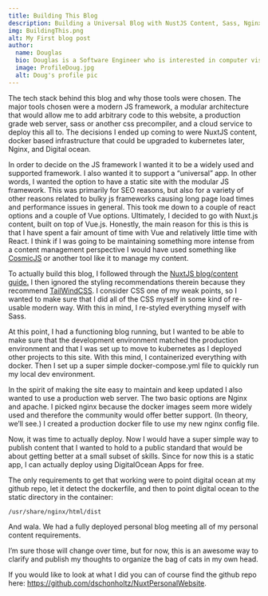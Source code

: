 ```yaml
---
title: Building This Blog
description: Building a Universal Blog with NustJS Content, Sass, Nginx, and Docker
img: BuildingThis.png
alt: My First blog post
author:
  name: Douglas
  bio: Douglas is a Software Engineer who is interested in computer vision and our quest for strong AI. He also is constantly looking for ways to push the envelope of his personal mental and physical fitness.
  image: ProfileDoug.jpg
  alt: Doug's profile pic
---
```


The tech stack behind this blog and why those tools were chosen. The major tools chosen were a modern JS framework, a modular architecture that would allow me to add arbitrary code to this website, a production grade web server, sass or another css precompiler, and a cloud service to deploy this all to. The decisions I ended up coming to were NuxtJS content, docker based infrastructure that could be upgraded to kubernetes later, Nginx, and Digital ocean.

In order to decide on the JS framework I wanted it to be a widely used and supported framework. I also wanted it to support a “universal” app. In other words, I wanted the option to have a static site with the modular JS framework. This was primarily for SEO reasons, but also for a variety of other reasons related to bulky js frameworks causing long page load times and performance issues in general. This took me down to a couple of react options and a couple of Vue options. Ultimately, I decided to go with Nuxt.js content, built on top of Vue.js. Honestly, the main reason for this is this is that I have spent a fair amount of time with Vue and relatively little time with React. I think if I was going to be maintaining something more intense from a content management perspective I would have used something like [CosmicJS](https://www.cosmicjs.com/) or another tool like it to manage my content.

To actually build this blog, I followed through the [NuxtJS blog/content guide.](https://nuxtjs.org/blog/creating-blog-with-nuxt-content/)
I then ignored the styling recommendations therein because they recommend [TailWindCSS](https://tailwindcss.com/). I consider CSS one of my weak points, so I wanted to make sure that I did all of the CSS myself in some kind of re-usable modern way. With this in mind, I re-styled everything myself with Sass.

At this point, I had a functioning blog running, but I wanted to be able to make sure that the development environment matched the production environment and that I was set up to move to kubernetes as I deployed other projects to this site. With this mind, I containerized everything with docker. Then I set up a super simple docker-compose.yml file to quickly run my local dev environment. 

In the spirit of making the site easy to maintain and keep updated I also wanted to use a production web server. The two basic options are Nginx and apache. I picked nginx because the docker images seem more widely used and therefore the community would offer better support. (In theory, we’ll see.) I created a production docker file to use my new nginx config file.

Now, it was time to actually deploy. Now I would have a super simple way to publish content that I wanted to hold to a public standard that would be about getting better at a small subset of skills. Since for now this is a static app, I can actually deploy using DigitalOcean Apps for free.

The only requirements to get that working were to point digital ocean at my github repo, let it detect the dockerfile, and then to point digital ocean to the static directory in the container: 

    /usr/share/nginx/html/dist

And wala. We had a fully deployed personal blog meeting all of my personal content requirements. 

I’m sure those will change over time, but for now, this is an awesome way to clarify and publish my thoughts to organize the bag of cats in my own head.

If you would like to look at what I did you can of course find the github repo here: https://github.com/dschonholtz/NuxtPersonalWebsite.


